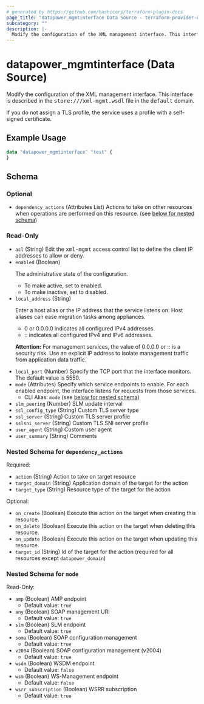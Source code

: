 ```yaml
---
# generated by https://github.com/hashicorp/terraform-plugin-docs
page_title: "datapower_mgmtinterface Data Source - terraform-provider-datapower"
subcategory: ""
description: |-
  Modify the configuration of the XML management interface. This interface is described in the store:///xml-mgmt.wsdl file in the default domain. If you do not assign a TLS profile, the service uses a profile with a self-signed certificate.
---
```


# datapower_mgmtinterface (Data Source)

Modify the configuration of the XML management interface. This interface is described in the <tt>store:///xml-mgmt.wsdl</tt> file in the <tt>default</tt> domain. <p>If you do not assign a TLS profile, the service uses a profile with a self-signed certificate.</p>

## Example Usage

```terraform
data "datapower_mgmtinterface" "test" {
}
```

<!-- schema generated by tfplugindocs -->
## Schema

### Optional

- `dependency_actions` (Attributes List) Actions to take on other resources when operations are performed on this resource. (see [below for nested schema](#nestedatt--dependency_actions))

### Read-Only

- `acl` (String) Edit the <tt>xml-mgmt</tt> access control list to define the client IP addresses to allow or deny.
- `enabled` (Boolean) <p>The administrative state of the configuration.</p><ul><li>To make active, set to enabled.</li><li>To make inactive, set to disabled.</li></ul>
- `local_address` (String) <p>Enter a host alias or the IP address that the service listens on. Host aliases can ease migration tasks among appliances.</p><ul><li>0 or 0.0.0.0 indicates all configured IPv4 addresses.</li><li>:: indicates all configured IPv4 and IPv6 addresses.</li></ul><p><b>Attention:</b> For management services, the value of 0.0.0.0 or :: is a security risk. Use an explicit IP address to isolate management traffic from application data traffic.</p>
- `local_port` (Number) Specify the TCP port that the interface monitors. The default value is 5550.
- `mode` (Attributes) Specify which service endpoints to enable. For each enabled endpoint, the interface listens for requests from those services.
  - CLI Alias: `mode` (see [below for nested schema](#nestedatt--mode))
- `slm_peering` (Number) SLM update interval
- `ssl_config_type` (String) Custom TLS server type
- `ssl_server` (String) Custom TLS server profile
- `sslsni_server` (String) Custom TLS SNI server profile
- `user_agent` (String) Custom user agent
- `user_summary` (String) Comments

<a id="nestedatt--dependency_actions"></a>
### Nested Schema for `dependency_actions`

Required:

- `action` (String) Action to take on target resource
- `target_domain` (String) Application domain of the target for the action
- `target_type` (String) Resource type of the target for the action

Optional:

- `on_create` (Boolean) Execute this action on the target when creating this resource.
- `on_delete` (Boolean) Execute this action on the target when deleting this resource.
- `on_update` (Boolean) Execute this action on the target when updating this resource.
- `target_id` (String) Id of the target for the action (required for all resources except `datapower_domain`)


<a id="nestedatt--mode"></a>
### Nested Schema for `mode`

Read-Only:

- `amp` (Boolean) AMP endpoint
  - Default value: `true`
- `any` (Boolean) SOAP management URI
  - Default value: `true`
- `slm` (Boolean) SLM endpoint
  - Default value: `true`
- `soma` (Boolean) SOAP configuration management
  - Default value: `true`
- `v2004` (Boolean) SOAP configuration management (v2004)
  - Default value: `true`
- `wsdm` (Boolean) WSDM endpoint
  - Default value: `false`
- `wsm` (Boolean) WS-Management endpoint
  - Default value: `false`
- `wsrr_subscription` (Boolean) WSRR subscription
  - Default value: `true`
